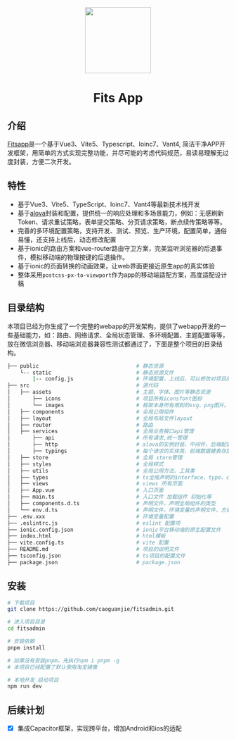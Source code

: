 <div align="center">
<img src="https://s2.loli.net/2023/10/27/WzQ4JLNV5epKh6X.png" style="width:150px"/>
    <h1>Fits App</h1>
</div>


## 介绍

[Fitsapp](https://github.com/chansee97/nova-admin)是一个基于Vue3、Vite5、Typescript、Ioinc7、Vant4, 简洁干净APP开发框架，用简单的方式实现完整功能，并尽可能的考虑代码规范，易读易理解无过度封装，方便二次开发。

## 特性
- 基于Vue3、Vite5、TypeScript、Ioinc7、Vant4等最新技术栈开发
- 基于[alova](https://alova.js.org/)封装和配置，提供统一的响应处理和多场景能力，例如：无感刷新 Token、请求重试策略，表单提交策略、分页请求策略，断点续传策略等等。
- 完善的多环境配置策略，支持开发、测试、预览、生产环境，配置简单，通俗易懂，还支持上线后，动态修改配置
- 基于ionic的路由方案和vue-router路由守卫方案，完美监听浏览器的后退事件，模拟移动端的物理按键的后退操作。
- 基于ionic的页面转换的动画效果，让web界面更接近原生app的真实体验
- 整体采用`postcss-px-to-viewport`作为app的移动端适配方案，高度适配设计稿


## 目录结构
本项目已经为你生成了一个完整的webapp的开发架构，提供了webapp开发的一些基础能力，如：路由、网络请求、全局状态管理、多环境配置、主题配置等等，放在微信浏览器、移动端浏览器兼容性测试都通过了，下面是整个项目的目录结构。
```sh
├── public                               # 静态资源
    └-- static                           # 静态资源文件
        |-- config.js                    # 环境配置，上线后，可以修改对项目的原有配置进行覆盖
├── src                                  # 源代码
│   ├── assets                           # 主题、字体、图片等静态资源
│       ├── icons                        # 项目所有iconsfont图标
│       └── images                       # 框架本身所有用到的svg、png图片。
│   ├── components                       # 全局公用组件
│   ├── layout                           # 全局布局文件layout
│   ├── router                           # 路由
│   ├── services                         # 全局业务接口api管理
│       ├── api                          # 所有请求,统一管理                    
│       ├── http                         # alova的实例封装、中间件，后端配置等等            
│       ├── typings                      # 每个请求的实体类、前端数据建表存放的位置           
│   ├── store                            # 全局 store管理
│   ├── styles                           # 全局样式
│   ├── utils                            # 全局公用方法、工具类
│   ├── types                            # ts全局声明的interface、type、class的类型
│   ├── views                            # views 所有页面
│   ├── App.vue                          # 入口页面
│   ├── main.ts                          # 入口文件 加载组件 初始化等
│   ├── components.d.ts                  # 声明文件，声明全局组件的类型
│   └── env.d.ts                         # 声明文件，环境变量的声明文件，方便vs做ts类型检查、提示
├── .env.xxx                             # 环境变量配置
├── .eslintrc.js                         # eslint 配置项
├── ionic.config.json                    # ionic平台移动端的原生配置文件
├── index.html                           # html模板
├── vite.config.ts                       # vite 配置
├── README.md                            # 项目的说明文件
├── tsconfig.json                        # ts项目的配置文件
├── package.json                         # package.json
```
## 安装
```sh
# 下载项目
git clone https://github.com/caoguanjie/fitsadmin.git

# 进入项目目录
cd fitsadmin

# 安装依赖
pnpm install

# 如果没有安装pnpm，先执行npm i pnpm -g
# 本项目已经配置了默认使用淘宝镜像

# 本地开发 启动项目
npm run dev
```

## 后续计划
- [x] 集成Capacitor框架，实现跨平台，增加Android和ios的适配
